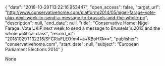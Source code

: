 {
  "date": "2018-10-29T13:22:16.953447", 
  "open_access": false, 
  "target_url": "http://www.conservativehome.com/platform/2014/05/nigel-farage-vote-ukip-next-week-to-send-a-message-to-brussels-and-the-whole-po", 
  "description": null, 
  "end_date": null, 
  "title": "Conservative Home: Nigel Farage: Vote UKIP next week to send a message to Brussels \u2013 and the whole political class", 
  "record_id": "20181029T132216/SFCRluFLEOfm4+a+KBoH7A==", 
  "publisher": "conservativehome.com", 
  "start_date": null, 
  "subject": "European Parliament Elections 2014"
}

None